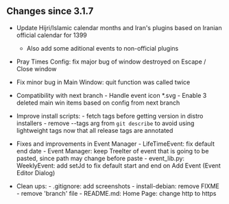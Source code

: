 ## Changes since 3.1.7

- Update Hijri/Islamic calendar months and Iran's plugins based on Iranian official calendar for 1399

  - Also add some aditional events to non-official plugins

- Pray Times Config: fix major bug of window destroyed on Escape / Close window

- Fix minor bug in Main Window: quit function was called twice

- Compatibility with next branch
  \- Handle event icon \*.svg
  \- Enable 3 deleted main win items based on config from next branch

- Improve install scripts:
  \- fetch tags before getting version in distro installers
  \- remove --tags arg from `git describe` to avoid using lightweight tags now that all release tags are annotated

- Fixes and improvements in Event Manager
  \- LifeTimeEvent: fix default end date
  \- Event Manager: keep TreeIter of event that is going to be pasted, since path may change before paste
  \- event_lib.py: WeeklyEvent: add setJd to fix default start and end on Add Event (Event Editor Dialog)

- Clean ups:
  \- .gitignore: add screenshots
  \- install-debian: remove FIXME
  \- remove 'branch' file
  \- README.md: Home Page: change http to https
